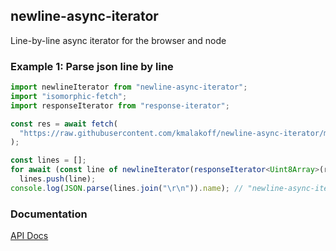 ## newline-async-iterator

Line-by-line async iterator for the browser and node

### Example 1: Parse json line by line

```typescript
import newlineIterator from "newline-async-iterator";
import "isomorphic-fetch";
import responseIterator from "response-iterator";

const res = await fetch(
  "https://raw.githubusercontent.com/kmalakoff/newline-async-iterator/master/package.json",
);

const lines = [];
for await (const line of newlineIterator(responseIterator<Uint8Array>(res)))
  lines.push(line);
console.log(JSON.parse(lines.join("\r\n")).name); // "newline-async-iterator"
```

### Documentation

[API Docs](https://kmalakoff.github.io/newline-async-iterator/)
